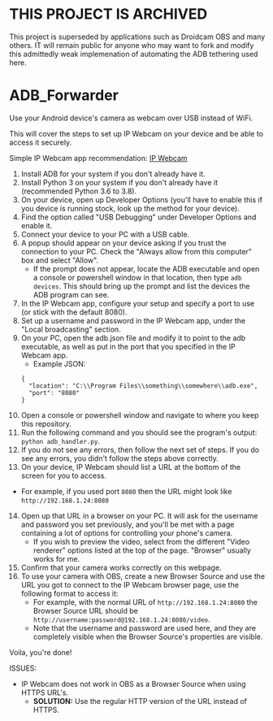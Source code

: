 # THIS PROJECT IS ARCHIVED
This project is superseded by applications such as Droidcam OBS and many others.
IT will remain public for anyone who may want to fork and modify this admittedly weak implemenation of automating the ADB tethering used here.

# ADB_Forwarder
Use your Android device's camera as webcam over USB instead of WiFi.

This will cover the steps to set up IP Webcam on your device and be able to
access it securely.

Simple IP Webcam app recommendation: [IP Webcam](https://play.google.com/store/apps/details?id=com.pas.webcam)

1. Install ADB for your system if you don't already have it.
2. Install Python 3 on your system if you don't already have it
(recommended Python 3.6 to 3.8).
3. On your device, open up Developer Options (you'll have to enable this if you
device is running stock, look up the method for your device).
4. Find the option called "USB Debugging" under Developer Options and enable it.
5. Connect your device to your PC with a USB cable.
6. A popup should appear on your device asking if you trust the connection to
your PC. Check the "Always allow from this computer" box and select "Allow".
    - If the prompt does not appear, locate the ADB executable and open a console
    or powershell window in that location, then type `adb devices`.
    This should bring up the prompt and list the devices the ADB program can see.
7. In the IP Webcam app, configure your setup and specify a port to use (or
  stick with the default 8080).
8. Set up a username and password in the IP Webcam app, under the
"Local broadcasting" section.
9. On your PC, open the adb.json file and modify it to point to the adb
executable, as well as put in the port that you specified in the IP Webcam app.
    - Example JSON:
    ```
    {
      "location": "C:\\Program Files\\something\\somewhere\\adb.exe",
      "port": "8080"
    }
    ```
10. Open a console or powershell window and navigate to where you keep this
repository.
11. Run the following command and you should see the program's output:
`python adb_handler.py`.
12. If you do not see any errors, then follow the next set of steps.
If you do see any errors, you didn't follow the steps above correctly.
13. On your device, IP Webcam should list a URL at the bottom of the screen for
you to access.
   - For example, if you used port `8080` then the URL might look like
   `http://192.168.1.24:8080`
14. Open up that URL in a browser on your PC. It will ask for the username and
password you set previously, and you'll be met with a page containing a lot of
options for controlling your phone's camera.
    - If you wish to preview the video, select from the different "Video renderer"
    options listed at the top of the page. "Browser" usually works for me.
15. Confirm that your camera works correctly on this webpage.
16. To use your camera with OBS, create a new Browser Source and use the URL
you got to connect to the IP Webcam browser page, use the following format to
access it:
    - For example, with the normal URL of `http://192.168.1.24:8080` the Browser
    Source URL should be `http://username:password@192.168.1.24:8080/video`.
    - Note that the username and password are used here, and they are completely
    visible when the Browser Source's properties are visible.

Voila, you're done!

ISSUES:
  * IP Webcam does not work in OBS as a Browser Source when using HTTPS URL's.
    * __SOLUTION:__ Use the regular HTTP version of the URL instead of HTTPS.
